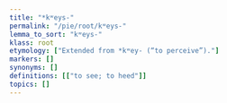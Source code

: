 ```yaml
---
title: "*kʷeys-"
permalink: "/pie/root/kʷeys-"
lemma_to_sort: "kʷeys-"
klass: root
etymology: ["Extended from *kʷey- (“to perceive”)."]
markers: []
synonyms: []
definitions: [["to see; to heed"]]
topics: []
---
```

